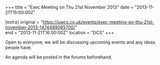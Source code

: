 +++
title = "Exec Meeting on Thu 21st November 2013"
date = "2013-11-21T15:00:00Z"

[extra]
original = "https://uwcs.co.uk/events/exec-meeting-on-thu-21st-november-2013-1474489085700/"    
end = "2013-11-21T16:00:00Z"
location = "DCS"
+++

Open to everyone; we will be discussing upcoming events and any ideas people have.

An agenda will be posted in the forums beforehand.

